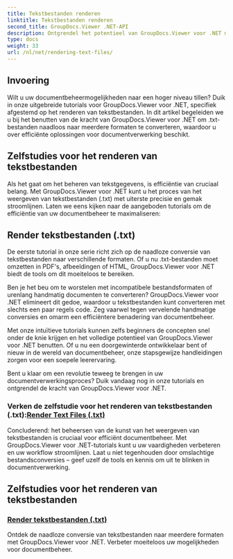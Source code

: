 ```yaml
---
title: Tekstbestanden renderen
linktitle: Tekstbestanden renderen
second_title: GroupDocs.Viewer .NET-API
description: Ontgrendel het potentieel van GroupDocs.Viewer voor .NET met tutorials over het renderen van tekstbestanden. Converteer .txt-bestanden naar verschillende formaten voor verbeterd documentbeheer.
type: docs
weight: 33
url: /nl/net/rendering-text-files/
---
```

## Invoering

Wilt u uw documentbeheermogelijkheden naar een hoger niveau tillen? Duik in onze uitgebreide tutorials voor GroupDocs.Viewer voor .NET, specifiek afgestemd op het renderen van tekstbestanden. In dit artikel begeleiden we u bij het benutten van de kracht van GroupDocs.Viewer voor .NET om .txt-bestanden naadloos naar meerdere formaten te converteren, waardoor u over efficiënte oplossingen voor documentverwerking beschikt.

## Zelfstudies voor het renderen van tekstbestanden

Als het gaat om het beheren van tekstgegevens, is efficiëntie van cruciaal belang. Met GroupDocs.Viewer voor .NET kunt u het proces van het weergeven van tekstbestanden (.txt) met uiterste precisie en gemak stroomlijnen. Laten we eens kijken naar de aangeboden tutorials om de efficiëntie van uw documentbeheer te maximaliseren:

## Render tekstbestanden (.txt)

De eerste tutorial in onze serie richt zich op de naadloze conversie van tekstbestanden naar verschillende formaten. Of u nu .txt-bestanden moet omzetten in PDF's, afbeeldingen of HTML, GroupDocs.Viewer voor .NET biedt de tools om dit moeiteloos te bereiken. 

Ben je het beu om te worstelen met incompatibele bestandsformaten of urenlang handmatig documenten te converteren? GroupDocs.Viewer voor .NET elimineert dit gedoe, waardoor u tekstbestanden kunt converteren met slechts een paar regels code. Zeg vaarwel tegen vervelende handmatige conversies en omarm een efficiëntere benadering van documentbeheer.

Met onze intuïtieve tutorials kunnen zelfs beginners de concepten snel onder de knie krijgen en het volledige potentieel van GroupDocs.Viewer voor .NET benutten. Of u nu een doorgewinterde ontwikkelaar bent of nieuw in de wereld van documentbeheer, onze stapsgewijze handleidingen zorgen voor een soepele leerervaring.

Bent u klaar om een revolutie teweeg te brengen in uw documentverwerkingsproces? Duik vandaag nog in onze tutorials en ontgrendel de kracht van GroupDocs.Viewer voor .NET.

###  Verken de zelfstudie voor het renderen van tekstbestanden (.txt):[Render Text Files (.txt)](./render-txt/)

Concluderend: het beheersen van de kunst van het weergeven van tekstbestanden is cruciaal voor efficiënt documentbeheer. Met GroupDocs.Viewer voor .NET-tutorials kunt u uw vaardigheden verbeteren en uw workflow stroomlijnen. Laat u niet tegenhouden door omslachtige bestandsconversies – geef uzelf de tools en kennis om uit te blinken in documentverwerking.
## Zelfstudies voor het renderen van tekstbestanden
### [Render tekstbestanden (.txt)](./render-txt/)
Ontdek de naadloze conversie van tekstbestanden naar meerdere formaten met GroupDocs.Viewer voor .NET. Verbeter moeiteloos uw mogelijkheden voor documentbeheer.
